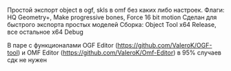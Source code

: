 Простой экспорт object в ogf, skls в omf без каких либо настроек. Флаги: HQ Geometry+, Make progressive bones, Force 16 bit motion
Сделан для быстрого экспорта простых моделей
Сборка:
Object Tool x64 Release, все остальное x64 Debug

В паре с функционалами OGF Editor (https://github.com/VaIeroK/OGF-tool) и OMF Editor (https://github.com/VaIeroK/Omf-Editor) в 95% случаев сдк не нужен
